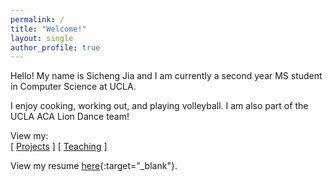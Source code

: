 ```yaml
---
permalink: /
title: "Welcome!"
layout: single
author_profile: true
---
```


Hello! My name is Sicheng Jia and I am currently a second year MS student in Computer Science at UCLA.

I enjoy cooking, working out, and playing volleyball. I am also part of the UCLA ACA Lion Dance team!

View my:\
\[ [Projects](./_pages/projects.md) \] \[ [Teaching](./_pages/teaching.md) \]

View my resume [here](./assets/sicheng_jia_resume.pdf){:target="_blank"}.